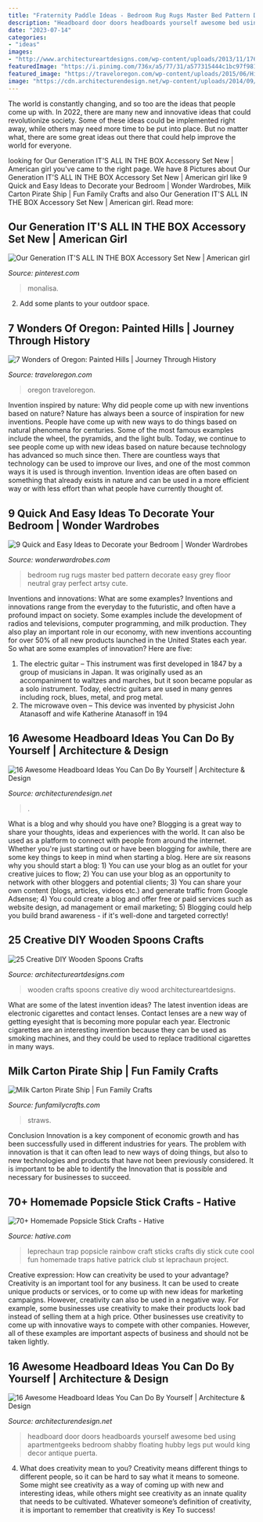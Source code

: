 ```yaml
---
title: "Fraternity Paddle Ideas - Bedroom Rug Rugs Master Bed Pattern Decorate Easy Grey Floor Neutral Gray Perfect Artsy Cute"
description: "Headboard door doors headboards yourself awesome bed using apartmentgeeks bedroom shabby floating hubby legs put would king decor antique puerta"
date: "2023-07-14"
categories:
- "ideas"
images:
- "http://www.architectureartdesigns.com/wp-content/uploads/2013/11/176.jpg"
featuredImage: "https://i.pinimg.com/736x/a5/77/31/a577315444c1bc97f981e3adbbe59981--the-box.jpg"
featured_image: "https://traveloregon.com/wp-content/uploads/2015/06/Hires_Images-PAINTED-HILLS-G14014_0086.tif_mini.jpg"
image: "https://cdn.architecturendesign.net/wp-content/uploads/2014/09/93.jpg"
---
```



The world is constantly changing, and so too are the ideas that people come up with. In 2022, there are many new and innovative ideas that could revolutionize society. Some of these ideas could be implemented right away, while others may need more time to be put into place. But no matter what, there are some great ideas out there that could help improve the world for everyone.

	

		
looking for Our Generation IT&#039;S ALL IN THE BOX Accessory Set New | American girl you've came to the right page. We have 8 Pictures about Our Generation IT&#039;S ALL IN THE BOX Accessory Set New | American girl like 9 Quick and Easy Ideas to Decorate your Bedroom | Wonder Wardrobes, Milk Carton Pirate Ship | Fun Family Crafts and also Our Generation IT&#039;S ALL IN THE BOX Accessory Set New | American girl. Read more:
		
    
## Our Generation IT&#039;S ALL IN THE BOX Accessory Set New | American Girl

<img loading=lazy src="https://i.pinimg.com/736x/a5/77/31/a577315444c1bc97f981e3adbbe59981--the-box.jpg" onerror="this.onerror=null;this.src='https://tse1.mm.bing.net/th?id=OIP.7yK_-LFrB5tXjFSrZVlrsQHaGb&amp;pid=15.1';" alt="Our Generation IT&#039;S ALL IN THE BOX Accessory Set New | American girl">

_Source: pinterest.com_

>monalisa. 

	

2. Add some plants to your outdoor space.

    
## 7 Wonders Of Oregon: Painted Hills | Journey Through History

<img loading=lazy src="https://traveloregon.com/wp-content/uploads/2015/06/Hires_Images-PAINTED-HILLS-G14014_0086.tif_mini.jpg" onerror="this.onerror=null;this.src='https://tse3.mm.bing.net/th?id=OIP.y4YxDzAxeDcPxs-SpOX17gHaDt&amp;pid=15.1';" alt="7 Wonders of Oregon: Painted Hills | Journey Through History">

_Source: traveloregon.com_

>oregon traveloregon. 

	

Invention inspired by nature: Why did people come up with new inventions based on nature?
Nature has always been a source of inspiration for new inventions. People have come up with new ways to do things based on natural phenomena for centuries. Some of the most famous examples include the wheel, the pyramids, and the light bulb. Today, we continue to see people come up with new ideas based on nature because technology has advanced so much since then. There are countless ways that technology can be used to improve our lives, and one of the most common ways it is used is through invention. Invention ideas are often based on something that already exists in nature and can be used in a more efficient way or with less effort than what people have currently thought of.

    
## 9 Quick And Easy Ideas To Decorate Your Bedroom | Wonder Wardrobes

<img loading=lazy src="http://www.wonderwardrobes.com/wp-content/uploads/2016/02/Master-Bedroom-Rug-Pattern-Nightstand.jpg" onerror="this.onerror=null;this.src='https://tse3.mm.bing.net/th?id=OIP.Jt6t79mHs-k0VmOC114YeAHaKn&amp;pid=15.1';" alt="9 Quick and Easy Ideas to Decorate your Bedroom | Wonder Wardrobes">

_Source: wonderwardrobes.com_

>bedroom rug rugs master bed pattern decorate easy grey floor neutral gray perfect artsy cute. 

	

Inventions and innovations: What are some examples?
Inventions and innovations range from the everyday to the futuristic, and often have a profound impact on society. Some examples include the development of radios and televisions, computer programming, and milk production. They also play an important role in our economy, with new inventions accounting for over 50% of all new products launched in the United States each year. So what are some examples of innovation? Here are five: 
1) The electric guitar – This instrument was first developed in 1847 by a group of musicians in Japan. It was originally used as an accompaniment to waltzes and marches, but it soon became popular as a solo instrument. Today, electric guitars are used in many genres including rock, blues, metal, and prog metal. 
2) The microwave oven – This device was invented by physicist John Atanasoff and wife Katherine Atanasoff in 194
    
## 16 Awesome Headboard Ideas You Can Do By Yourself | Architecture &amp; Design

<img loading=lazy src="https://cdn.architecturendesign.net/wp-content/uploads/2014/09/115.jpg" onerror="this.onerror=null;this.src='https://tse1.mm.bing.net/th?id=OIP.JQKA9liyPDmQxjs4dmWSxgHaJ4&amp;pid=15.1';" alt="16 Awesome Headboard Ideas You Can Do By Yourself | Architecture &amp; Design">

_Source: architecturendesign.net_

>. 

	

What is a blog and why should you have one?
Blogging is a great way to share your thoughts, ideas and experiences with the world. It can also be used as a platform to connect with people from around the internet. Whether you're just starting out or have been blogging for awhile, there are some key things to keep in mind when starting a blog. Here are six reasons why you should start a blog: 1) You can use your blog as an outlet for your creative juices to flow; 2) You can use your blog as an opportunity to network with other bloggers and potential clients; 3) You can share your own content (blogs, articles, videos etc.) and generate traffic from Google Adsense; 4) You could create a blog and offer free or paid services such as website design, ad management or email marketing; 5) Blogging could help you build brand awareness - if it's well-done and targeted correctly!

    
## 25 Creative DIY Wooden Spoons Crafts

<img loading=lazy src="http://www.architectureartdesigns.com/wp-content/uploads/2013/11/176.jpg" onerror="this.onerror=null;this.src='https://tse3.mm.bing.net/th?id=OIP.wNiM0ceJm2-vn2cTAH72gQHaJ4&amp;pid=15.1';" alt="25 Creative DIY Wooden Spoons Crafts">

_Source: architectureartdesigns.com_

>wooden crafts spoons creative diy wood architectureartdesigns. 

	

What are some of the latest invention ideas?
The latest invention ideas are electronic cigarettes and contact lenses. Contact lenses are a new way of getting eyesight that is becoming more popular each year. Electronic cigarettes are an interesting invention because they can be used as smoking machines, and they could be used to replace traditional cigarettes in many ways.

    
## Milk Carton Pirate Ship | Fun Family Crafts

<img loading=lazy src="https://funfamilycrafts.com/wp-content/uploads/2013/05/pirate_ship_recycled.jpg" onerror="this.onerror=null;this.src='https://tse4.mm.bing.net/th?id=OIP.AEKUy7kuQGCcwIxyTplLzgHaFg&amp;pid=15.1';" alt="Milk Carton Pirate Ship | Fun Family Crafts">

_Source: funfamilycrafts.com_

>straws. 

	

Conclusion
Innovation is a key component of economic growth and has been successfully used in different industries for years. The problem with innovation is that it can often lead to new ways of doing things, but also to new technologies and products that have not been previously considered. It is important to be able to identify the Innovation that is possible and necessary for businesses to succeed.

    
## 70+ Homemade Popsicle Stick Crafts - Hative

<img loading=lazy src="https://hative.com/wp-content/uploads/2014/03/popsicle-stick-crafts/41-leprechaun-traphomemade.jpg" onerror="this.onerror=null;this.src='https://tse3.mm.bing.net/th?id=OIP.6LKFXCNAerh8BNdo_iqdmQHaKH&amp;pid=15.1';" alt="70+ Homemade Popsicle Stick Crafts - Hative">

_Source: hative.com_

>leprechaun trap popsicle rainbow craft sticks crafts diy stick cute cool fun homemade traps hative patrick club st leprachaun project. 

	

Creative expression: How can creativity be used to your advantage?
Creativity is an important tool for any business. It can be used to create unique products or services, or to come up with new ideas for marketing campaigns. However, creativity can also be used in a negative way. For example, some businesses use creativity to make their products look bad instead of selling them at a high price. Other businesses use creativity to come up with innovative ways to compete with other companies. However, all of these examples are important aspects of business and should not be taken lightly.

    
## 16 Awesome Headboard Ideas You Can Do By Yourself | Architecture &amp; Design

<img loading=lazy src="https://cdn.architecturendesign.net/wp-content/uploads/2014/09/93.jpg" onerror="this.onerror=null;this.src='https://tse3.mm.bing.net/th?id=OIP.X9VfwjRooIgYcQtYlLfohwHaJ4&amp;pid=15.1';" alt="16 Awesome Headboard Ideas You Can Do By Yourself | Architecture &amp; Design">

_Source: architecturendesign.net_

>headboard door doors headboards yourself awesome bed using apartmentgeeks bedroom shabby floating hubby legs put would king decor antique puerta. 

	

4. What does creativity mean to you?
Creativity means different things to different people, so it can be hard to say what it means to someone. Some might see creativity as a way of coming up with new and interesting ideas, while others might see creativity as an innate quality that needs to be cultivated. Whatever someone’s definition of creativity, it is important to remember that creativity is Key To success!

